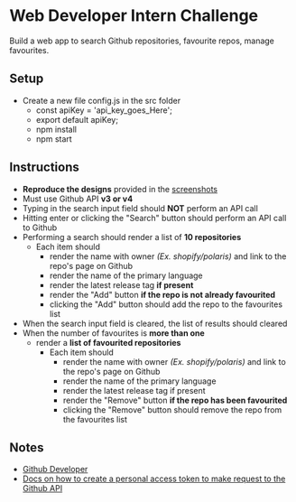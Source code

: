 # Web Developer Intern Challenge

Build a web app to search Github repositories, favourite repos, manage favourites.

## Setup
- Create a new file config.js in the src folder
	- const apiKey = 'api_key_goes_Here';
	- export default apiKey;
	- npm install
	- npm start

## Instructions
- **Reproduce the designs** provided in the [screenshots](screenshots/desktop.jpg)
- Must use Github API **v3 or v4**
- Typing in the search input field should **NOT** perform an API call
- Hitting enter or clicking the "Search" button should perform an API call to Github
- Performing a search should render a list of **10 repositories**
	- Each item should
		- render the name with owner *(Ex. shopify/polaris)* and link to the repo's page on Github
		- render the name of the primary language
		- render the latest release tag **if present**
		- render the "Add" button **if the repo is not already favourited**
		- clicking the "Add" button should add the repo to the favourites list
- When the search input field is cleared, the list of results should cleared
- When the number of favourites is **more than one**
	- render a **list of favourited repositories**
		- Each item should
			- render the name with owner *(Ex. shopify/polaris)* and link to the repo's page on Github
			- render the name of the primary language
			- render the latest release tag if present
			- render the "Remove" button **if the repo has been favourited**
			- clicking the "Remove" button should remove the repo from the favourites list

## Notes
- [Github Developer](https://developer.github.com/)
- [Docs on how to create a personal access token to make request to the Github API](https://help.github.com/articles/creating-a-personal-access-token-for-the-command-line/)